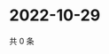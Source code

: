# 2022-10-29

共 0 条

<!-- BEGIN WEIBO -->
<!-- 最后更新时间 Sat Oct 29 2022 16:07:34 GMT+0800 (China Standard Time) -->

<!-- END WEIBO -->

